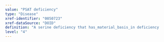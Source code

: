 ```yaml
---
value: "PSAT deficiency"
type: "Disease"
xref-identifier: "0050723"
xref-dataSource: "DOID"
definition: "A serine deficiency that has_material_basis_in deficiency of phosphoserine aminotransferase and is characterized by low concentartions of serine and flycine in plasma and cerebrospinal fluid."
level: "4"
---
```

